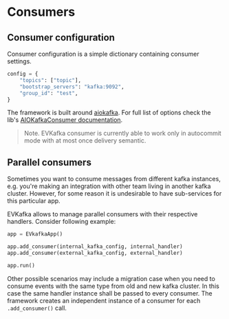 # Consumers

## Consumer configuration
Consumer configuration is a simple dictionary containing consumer settings.
```python
config = {
    "topics": ["topic"],
    "bootstrap_servers": "kafka:9092",
    "group_id": "test",
}
```
The framework is built around [aiokafka](https://aiokafka.readthedocs.io/en/stable/). For full list of options 
check the lib's [AIOKafkaConsumer documentation](https://aiokafka.readthedocs.io/en/stable/api.html#consumer-class).

> Note. EVKafka consumer is currently able to work only in autocommit mode with
> at most once delivery semantic.


## Parallel consumers
Sometimes you want to consume messages from different kafka instances, e.g. you're making 
an integration with other team living in another kafka cluster. However, for some reason
it is undesirable to have sub-services for this particular app.

EVKafka allows to manage parallel consumers with their respective handlers. Consider following example:

```python
app = EVkafkaApp()

app.add_consumer(internal_kafka_config, internal_handler)
app.add_consumer(external_kafka_config, external_handler)

app.run()
```

Other possible scenarios may include a migration case when you need to consume events with the same type
from old and new kafka cluster. In this case the same handler instance shall be passed to every consumer.
The framework creates an independent instance of a consumer for each `.add_consumer()` call. 
